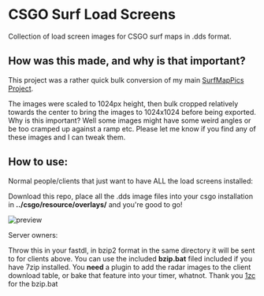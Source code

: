 # CSGO Surf Load Screens
 Collection of load screen images for CSGO surf maps in .dds format. 


## How was this made, and why is that important?

This project was a rather quick bulk conversion of my main [SurfMapPics Project](https://github.com/Sayt123/SurfMapPics). 

The images were scaled to 1024px height, then bulk cropped relatively towards the center to bring the images to 1024x1024 before being exported. Why is this important? Well some images might have some weird angles or be too cramped up against a ramp etc. Please let me know if you find any of these images and I can tweak them.

## How to use:

Normal people/clients that just want to have ALL the load screens installed:

Download this repo, place all the .dds image files into your csgo installation in **../csgo/resource/overlays/** and you're good to go! 

![preview](https://i.imgur.com/4inYBlT.png)


Server owners:

Throw this in your fastdl, in bzip2 format in the same directory it will be sent to for clients above. You can use the included **bzip.bat** filed included if you have 7zip installed. You **need** a plugin to add the radar images to the client download table, or bake that feature into your timer, whatnot.
Thank you [1zc](https://github.com/1zc) for the bzip.bat